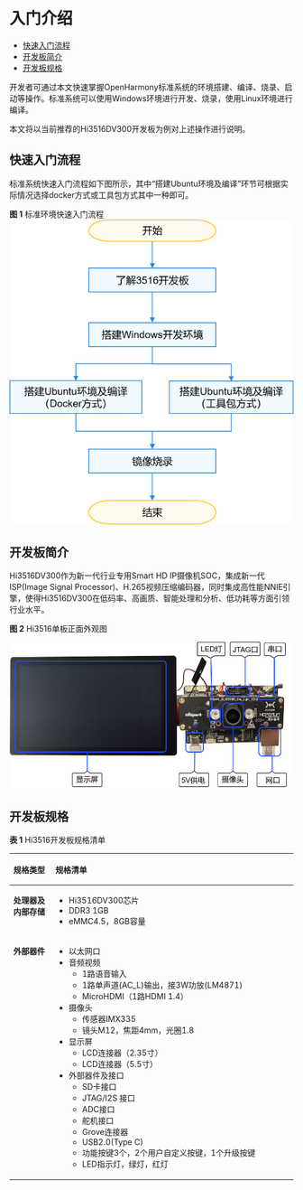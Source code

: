 # 入门介绍<a name="ZH-CN_TOPIC_0000001166764513"></a>

-   [快速入门流程](#section7825218111517)
-   [开发板简介](#zh-cn_topic_0000001053666242_section047719215429)
-   [开发板规格](#zh-cn_topic_0000001053666242_section15192203316533)

开发者可通过本文快速掌握OpenHarmony标准系统的环境搭建、编译、烧录、启动等操作。标准系统可以使用Windows环境进行开发、烧录，使用Linux环境进行编译。

本文将以当前推荐的Hi3516DV300开发板为例对上述操作进行说明。

## 快速入门流程<a name="section7825218111517"></a>

标准系统快速入门流程如下图所示，其中“搭建Ubuntu环境及编译”环节可根据实际情况选择docker方式或工具包方式其中一种即可。

**图 1**  标准环境快速入门流程<a name="fig3374426164717"></a>  
![](figure/标准环境快速入门流程.png "标准环境快速入门流程")

## 开发板简介<a name="zh-cn_topic_0000001053666242_section047719215429"></a>

Hi3516DV300作为新一代行业专用Smart HD IP摄像机SOC，集成新一代ISP\(Image Signal Processor\)、H.265视频压缩编码器，同时集成高性能NNIE引擎，使得Hi3516DV300在低码率、高画质、智能处理和分析、低功耗等方面引领行业水平。

**图 2**  Hi3516单板正面外观图<a name="zh-cn_topic_0000001053666242_fig11402183715219"></a>  


![](figure/3516正面-16.png)

## 开发板规格<a name="zh-cn_topic_0000001053666242_section15192203316533"></a>

**表 1**  Hi3516开发板规格清单

<a name="zh-cn_topic_0000001053666242_table31714894311"></a>
<table><thead align="left"><tr id="zh-cn_topic_0000001053666242_row10171198194310"><th class="cellrowborder" valign="top" width="14.77%" id="mcps1.2.3.1.1"><p id="zh-cn_topic_0000001053666242_a2b235e9ed55f4338886788f140e648a0"><a name="zh-cn_topic_0000001053666242_a2b235e9ed55f4338886788f140e648a0"></a><a name="zh-cn_topic_0000001053666242_a2b235e9ed55f4338886788f140e648a0"></a>规格类型</p>
</th>
<th class="cellrowborder" valign="top" width="85.22999999999999%" id="mcps1.2.3.1.2"><p id="zh-cn_topic_0000001053666242_p9702458104014"><a name="zh-cn_topic_0000001053666242_p9702458104014"></a><a name="zh-cn_topic_0000001053666242_p9702458104014"></a>规格清单</p>
</th>
</tr>
</thead>
<tbody><tr id="zh-cn_topic_0000001053666242_row0171168114311"><td class="cellrowborder" valign="top" width="14.77%" headers="mcps1.2.3.1.1 "><p id="zh-cn_topic_0000001053666242_p1698185431418"><a name="zh-cn_topic_0000001053666242_p1698185431418"></a><a name="zh-cn_topic_0000001053666242_p1698185431418"></a><strong id="zh-cn_topic_0000001053666242_b127621861200"><a name="zh-cn_topic_0000001053666242_b127621861200"></a><a name="zh-cn_topic_0000001053666242_b127621861200"></a>处理器及内部存储</strong></p>
</td>
<td class="cellrowborder" valign="top" width="85.22999999999999%" headers="mcps1.2.3.1.2 "><a name="zh-cn_topic_0000001053666242_ul1147113537186"></a><a name="zh-cn_topic_0000001053666242_ul1147113537186"></a><ul id="zh-cn_topic_0000001053666242_ul1147113537186"><li>Hi3516DV300芯片</li><li>DDR3 1GB</li><li>eMMC4.5，8GB容量</li></ul>
</td>
</tr>
<tr id="zh-cn_topic_0000001053666242_row21721687435"><td class="cellrowborder" valign="top" width="14.77%" headers="mcps1.2.3.1.1 "><p id="zh-cn_topic_0000001053666242_p817216810435"><a name="zh-cn_topic_0000001053666242_p817216810435"></a><a name="zh-cn_topic_0000001053666242_p817216810435"></a><strong id="zh-cn_topic_0000001053666242_b1172016266246"><a name="zh-cn_topic_0000001053666242_b1172016266246"></a><a name="zh-cn_topic_0000001053666242_b1172016266246"></a>外部器件</strong></p>
</td>
<td class="cellrowborder" valign="top" width="85.22999999999999%" headers="mcps1.2.3.1.2 "><a name="zh-cn_topic_0000001053666242_ul179543016208"></a><a name="zh-cn_topic_0000001053666242_ul179543016208"></a><ul id="zh-cn_topic_0000001053666242_ul179543016208"><li>以太网口</li><li>音频视频<a name="zh-cn_topic_0000001053666242_ul5941311869"></a><a name="zh-cn_topic_0000001053666242_ul5941311869"></a><ul id="zh-cn_topic_0000001053666242_ul5941311869"><li>1路语音输入</li><li>1路单声道(AC_L)输出，接3W功放(LM4871)</li><li>MicroHDMI（1路HDMI 1.4）</li></ul>
</li><li>摄像头<a name="zh-cn_topic_0000001053666242_ul924263620"></a><a name="zh-cn_topic_0000001053666242_ul924263620"></a><ul id="zh-cn_topic_0000001053666242_ul924263620"><li>传感器IMX335</li><li>镜头M12，焦距4mm，光圈1.8</li></ul>
</li><li>显示屏<a name="zh-cn_topic_0000001053666242_ul101471711667"></a><a name="zh-cn_topic_0000001053666242_ul101471711667"></a><ul id="zh-cn_topic_0000001053666242_ul101471711667"><li>LCD连接器（2.35寸）</li><li>LCD连接器（5.5寸）</li></ul>
</li><li>外部器件及接口<a name="zh-cn_topic_0000001053666242_ul089255556"></a><a name="zh-cn_topic_0000001053666242_ul089255556"></a><ul id="zh-cn_topic_0000001053666242_ul089255556"><li>SD卡接口</li><li>JTAG/I2S 接口</li><li>ADC接口</li><li>舵机接口</li><li>Grove连接器</li><li>USB2.0(Type C)</li><li>功能按键3个，2个用户自定义按键，1个升级按键</li><li>LED指示灯，绿灯，红灯</li></ul>
</li></ul>
</td>
</tr>
</tbody>
</table>

